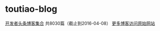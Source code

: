# toutiao-blog
[开发者头条博客集合](https://github.com/bug1024/toutiao-blog/blob/master/toutiao.md)
共8030篇（截止到2016-04-08）
[更多博客访问原始网站](http://toutiao.io/)

